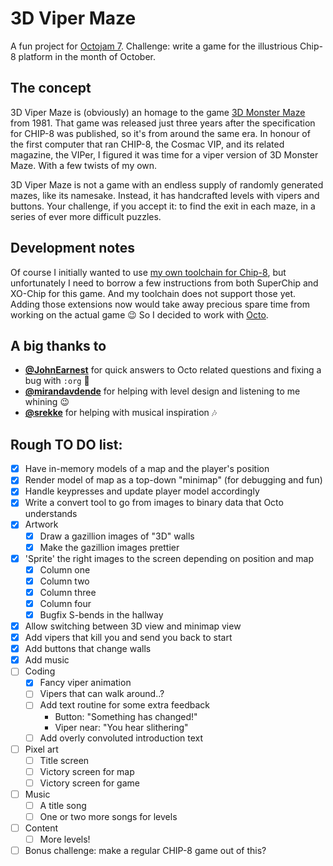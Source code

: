 # 3D Viper Maze

A fun project for [Octojam 7](https://itch.io/jam/octojam-7). Challenge: write a
game for the illustrious Chip-8 platform in the month of October.

## The concept

3D Viper Maze is (obviously) an homage to the game [3D Monster Maze](https://en.wikipedia.org/wiki/3D_Monster_Maze)
from 1981. That game was released just three years after the specification for
CHIP-8 was published, so it's from around the same era. In honour of the first
computer that ran CHIP-8, the Cosmac VIP, and its related magazine, the VIPer,
I figured it was time for a viper version of 3D Monster Maze. With a few twists
of my own.

3D Viper Maze is not a game with an endless supply of randomly generated mazes,
like its namesake. Instead, it has handcrafted levels with vipers and buttons.
Your challenge, if you accept it: to find the exit in each maze, in a series
of ever more difficult puzzles.

## Development notes

Of course I initially wanted to use [my own toolchain for Chip-8](https://github.com/Timendus/chip-8),
but unfortunately I need to borrow a few instructions from both SuperChip and
XO-Chip for this game. And my toolchain does not support those yet. Adding those
extensions now would take away precious spare time from working on the actual
game 😉 So I decided to work with [Octo](https://johnearnest.github.io/Octo/).

## A big thanks to

* **[@JohnEarnest](https://github.com/JohnEarnest)** for quick answers to Octo
  related questions and fixing a bug with `:org` 🐜
* **[@mirandavdende](https://github.com/mirandavdende)** for helping with level
  design and listening to me whining 😉
* **[@srekke](https://github.com/srekke)** for helping with musical inspiration
  🎶

## Rough TO DO list:

* [x] Have in-memory models of a map and the player's position
* [x] Render model of map as a top-down "minimap" (for debugging and fun)
* [x] Handle keypresses and update player model accordingly
* [x] Write a convert tool to go from images to binary data that Octo understands
* [x] Artwork
  * [x] Draw a gazillion images of "3D" walls
  * [x] Make the gazillion images prettier
* [x] 'Sprite' the right images to the screen depending on position and map
  * [x] Column one
  * [x] Column two
  * [x] Column three
  * [x] Column four
  * [x] Bugfix S-bends in the hallway
* [x] Allow switching between 3D view and minimap view
* [x] Add vipers that kill you and send you back to start
* [x] Add buttons that change walls
* [x] Add music
* [ ] Coding
  * [x] Fancy viper animation
  * [ ] Vipers that can walk around..?
  * [ ] Add text routine for some extra feedback
    * Button: "Something has changed!"
    * Viper near: "You hear slithering"
  * [ ] Add overly convoluted introduction text
* [ ] Pixel art
  * [ ] Title screen
  * [ ] Victory screen for map
  * [ ] Victory screen for game
* [ ] Music
  * [ ] A title song
  * [ ] One or two more songs for levels
* [ ] Content
  * [ ] More levels!
* [ ] Bonus challenge: make a regular CHIP-8 game out of this?
